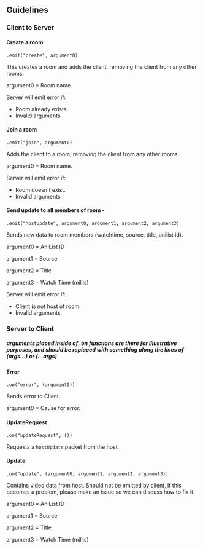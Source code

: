 ## Guidelines

### Client to Server

#### Create a room
    .emit("create", argument0)
This creates a room and adds the client, removing the client from any other rooms.

argument0 = Room name.

Server will emit error if:
- Room already exists.
- Invalid arguments

#### Join a room
    .emit("join", argument0)
Adds the client to a room, removing the client from any other rooms.

argument0 = Room name.

Server will emit error if:
- Room doesn't exist.
- Invalid arguments

#### Send update to all members of room - 
    .emit("hostUpdate", argument0, argument1, argument2, argument3)
Sends new data to room members (watchtime, source, title, anilist id).

argument0 = AniList ID

argument1 = Source

argument2 = Title

argument3 = Watch Time (millis)

Server will emit error if:
- Client is not host of room.
- Invalid arguments.

### Server to Client

##### arguments placed inside of .on functions are there for illustrative purposes, and should be replaced with something along the lines of (args...) or (...args)

#### Error
    .on("error", (argument0))
    
Sends error to Client.

argument0 = Cause for error.

#### UpdateRequest
    .on("updateRequest", ())
    
Requests a `hostUpdate` packet from the host.

#### Update
    .on("update", (argument0, argument1, argument2, argument3))

Contains video data from host. Should not be emitted by client, if this becomes a problem, please make an issue so we can discuss how to fix it.

argument0 = AniList ID

argument1 = Source

argument2 = Title

argument3 = Watch Time (millis)
